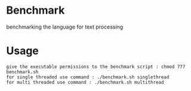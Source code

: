 # Benchmark
benchmarking the language for text processing


# Usage

	give the executable permissions to the benchmark script : chmod 777 benchmark.sh
	for single threaded use command : ./benchmark.sh singlethread
	for multi threaded use command : ./benchmark.sh multithread